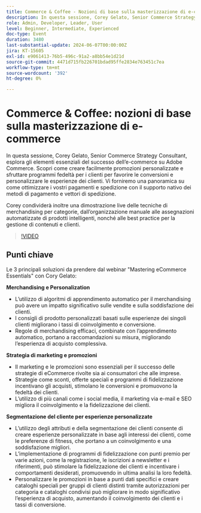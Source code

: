 ```yaml
---
title: Commerce & Coffee - Nozioni di base sulla masterizzazione di e-commerce
description: In questa sessione, Corey Gelato, Senior Commerce Strategy Consultant, esplora gli elementi essenziali del successo dell’e-commerce su Adobe Commerce. Scopri come creare facilmente promozioni personalizzate e sfruttare programmi fedeltà per i clienti per favorire le conversioni e personalizzare le esperienze dei clienti. Vi forniremo una panoramica su come ottimizzare i vostri pagamenti e spedizione con il supporto nativo dei metodi di pagamento e vettori di spedizione. Corey condividerà inoltre una dimostrazione live delle tecniche di merchandising per categorie, dall’organizzazione manuale alle assegnazioni automatizzate di prodotti intelligenti, nonché alle best practice per la gestione di contenuti e clienti.
role: Admin, Developer, Leader, User
level: Beginner, Intermediate, Experienced
doc-type: Event
duration: 3480
last-substantial-update: 2024-06-07T00:00:00Z
jira: KT-15605
exl-id: e9061413-76b5-496c-91a2-a8bb54e1d21d
source-git-commit: 4471d715fb226701bdad95ffe2834e763451c7ea
workflow-type: tm+mt
source-wordcount: '392'
ht-degree: 0%

---
```


# Commerce &amp; Coffee: nozioni di base sulla masterizzazione di e-commerce

In questa sessione, Corey Gelato, Senior Commerce Strategy Consultant, esplora gli elementi essenziali del successo dell’e-commerce su Adobe Commerce. Scopri come creare facilmente promozioni personalizzate e sfruttare programmi fedeltà per i clienti per favorire le conversioni e personalizzare le esperienze dei clienti. Vi forniremo una panoramica su come ottimizzare i vostri pagamenti e spedizione con il supporto nativo dei metodi di pagamento e vettori di spedizione.

Corey condividerà inoltre una dimostrazione live delle tecniche di merchandising per categorie, dall’organizzazione manuale alle assegnazioni automatizzate di prodotti intelligenti, nonché alle best practice per la gestione di contenuti e clienti.

>[!VIDEO](https://video.tv.adobe.com/v/3429437/?learn=on)

## Punti chiave

Le 3 principali soluzioni da prendere dal webinar &quot;Mastering eCommerce Essentials&quot; con Cory Gelato:

**Merchandising e Personalization**

* L’utilizzo di algoritmi di apprendimento automatico per il merchandising può avere un impatto significativo sulle vendite e sulla soddisfazione dei clienti.
* I consigli di prodotto personalizzati basati sulle esperienze dei singoli clienti migliorano i tassi di coinvolgimento e conversione.
* Regole di merchandising efficaci, combinate con l’apprendimento automatico, portano a raccomandazioni su misura, migliorando l’esperienza di acquisto complessiva.

**Strategia di marketing e promozioni**

* Il marketing e le promozioni sono essenziali per il successo delle strategie di eCommerce rivolte sia ai consumatori che alle imprese.
* Strategie come sconti, offerte speciali e programmi di fidelizzazione incentivano gli acquisti, stimolano le conversioni e promuovono la fedeltà dei clienti.
* L’utilizzo di più canali come i social media, il marketing via e-mail e SEO migliora il coinvolgimento e la fidelizzazione dei clienti.

**Segmentazione del cliente per esperienze personalizzate**

* L’utilizzo degli attributi e della segmentazione dei clienti consente di creare esperienze personalizzate in base agli interessi dei clienti, come le preferenze di fitness, che portano a un coinvolgimento e una soddisfazione migliori.
* L’implementazione di programmi di fidelizzazione con punti premio per varie azioni, come la registrazione, le iscrizioni a newsletter e i riferimenti, può stimolare la fidelizzazione dei clienti e incentivare i comportamenti desiderati, promuovendo in ultima analisi la loro fedeltà.
* Personalizzare le promozioni in base a punti dati specifici e creare cataloghi speciali per gruppi di clienti distinti tramite autorizzazioni per categoria e cataloghi condivisi può migliorare in modo significativo l’esperienza di acquisto, aumentando il coinvolgimento dei clienti e i tassi di conversione.